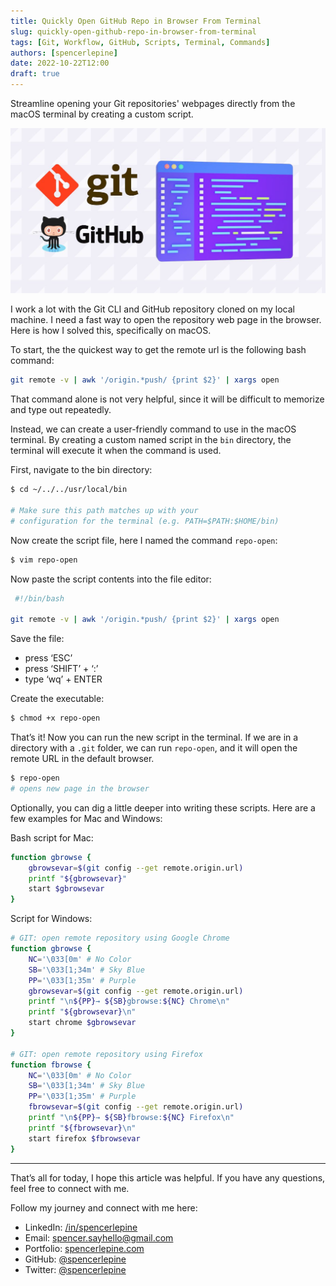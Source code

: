 ```yaml
---
title: Quickly Open GitHub Repo in Browser From Terminal
slug: quickly-open-github-repo-in-browser-from-terminal
tags: [Git, Workflow, GitHub, Scripts, Terminal, Commands]
authors: [spencerlepine]
date: 2022-10-22T12:00
draft: true
---
```


Streamline opening your Git repositories' webpages directly from the macOS terminal by creating a custom script.

<!-- truncate -->

![Blog Post Thumbnail](./thumbnail.jpg)

I work a lot with the Git CLI and GitHub repository cloned on my local machine. I need a fast way to open the repository web page in the browser. Here is how I solved this,
specifically on macOS.

To start, the the quickest way to get the remote url is the following bash command:

```sh
git remote -v | awk '/origin.*push/ {print $2}' | xargs open
```

That command alone is not very helpful, since it will be difficult to memorize and type out repeatedly.

Instead, we can create a user-friendly command to use in the macOS terminal. By creating a custom named script in the `bin` directory, the terminal will execute it when the command
is used.

First, navigate to the bin directory:

```sh
$ cd ~/../../usr/local/bin

# Make sure this path matches up with your
# configuration for the terminal (e.g. PATH=$PATH:$HOME/bin)
```

Now create the script file, here I named the command `repo-open`:

```sh
$ vim repo-open
```

Now paste the script contents into the file editor:

```sh
 #!/bin/bash

git remote -v | awk '/origin.*push/ {print $2}' | xargs open
```

Save the file:

- press ‘ESC’
- press ‘SHIFT’ + ‘:’
- type ‘wq’ + ENTER

Create the executable:

```sh
$ chmod +x repo-open
```

That’s it! Now you can run the new script in the terminal. If we are in a directory with a `.git` folder, we can run `repo-open`, and it will open the remote URL in the default
browser.

```sh
$ repo-open
# opens new page in the browser
```

Optionally, you can dig a little deeper into writing these scripts. Here are a few examples for Mac and Windows:

Bash script for Mac:

```sh
function gbrowse {
    gbrowsevar=$(git config --get remote.origin.url)
    printf "${gbrowsevar}"
    start $gbrowsevar
}
```

Script for Windows:

```sh
# GIT: open remote repository using Google Chrome
function gbrowse {
    NC='\033[0m' # No Color
    SB='\033[1;34m' # Sky Blue
    PP='\033[1;35m' # Purple
    gbrowsevar=$(git config --get remote.origin.url)
    printf "\n${PP}→ ${SB}gbrowse:${NC} Chrome\n"
    printf "${gbrowsevar}\n"
    start chrome $gbrowsevar
}

# GIT: open remote repository using Firefox
function fbrowse {
    NC='\033[0m' # No Color
    SB='\033[1;34m' # Sky Blue
    PP='\033[1;35m' # Purple
    fbrowsevar=$(git config --get remote.origin.url)
    printf "\n${PP}→ ${SB}fbrowse:${NC} Firefox\n"
    printf "${fbrowsevar}\n"
    start firefox $fbrowsevar
}
```

---

That’s all for today, I hope this article was helpful. If you have any questions, feel free to connect with me.

Follow my journey and connect with me here:

- LinkedIn: [/in/spencerlepine](https://www.linkedin.com/in/spencerlepine/)
- Email: [spencer.sayhello@gmail.com](mailto:spencer.sayhello@gmail.com)
- Portfolio: [spencerlepine.com](https://spencerlepine.com)
- GitHub: [@spencerlepine](https://github.com/spencerlepine)
- Twitter: [@spencerlepine](https://twitter.com/spencerlepine)
